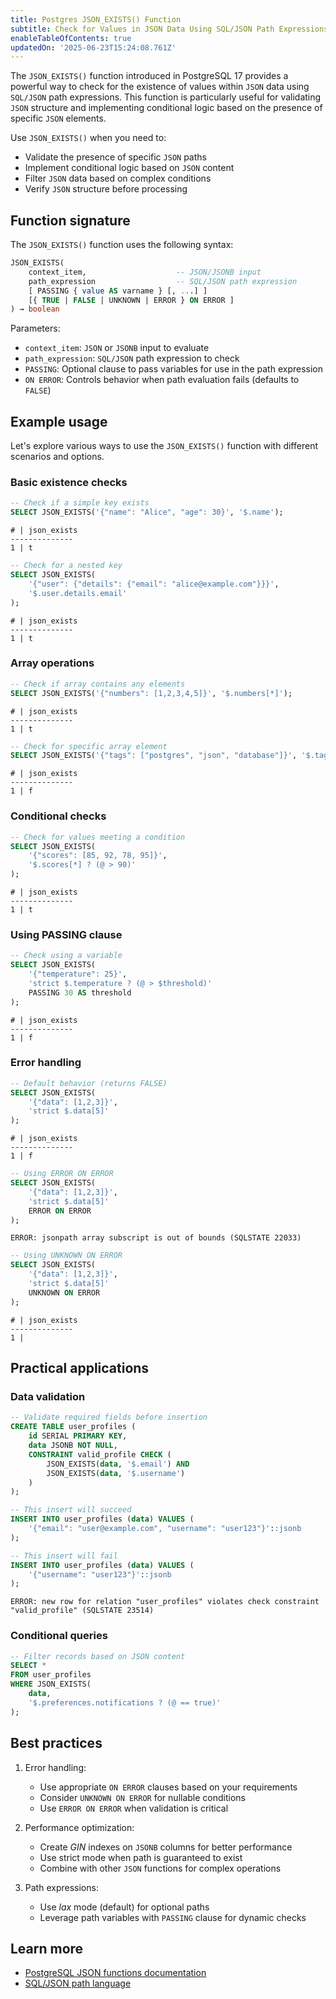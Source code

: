 ```yaml
---
title: Postgres JSON_EXISTS() Function
subtitle: Check for Values in JSON Data Using SQL/JSON Path Expressions
enableTableOfContents: true
updatedOn: '2025-06-23T15:24:08.761Z'
---
```


The `JSON_EXISTS()` function introduced in PostgreSQL 17 provides a powerful way to check for the existence of values within `JSON` data using `SQL/JSON` path expressions. This function is particularly useful for validating `JSON` structure and implementing conditional logic based on the presence of specific `JSON` elements.

Use `JSON_EXISTS()` when you need to:

- Validate the presence of specific `JSON` paths
- Implement conditional logic based on `JSON` content
- Filter `JSON` data based on complex conditions
- Verify `JSON` structure before processing

<CTA />

## Function signature

The `JSON_EXISTS()` function uses the following syntax:

```sql
JSON_EXISTS(
    context_item,                    -- JSON/JSONB input
    path_expression                  -- SQL/JSON path expression
    [ PASSING { value AS varname } [, ...] ]
    [{ TRUE | FALSE | UNKNOWN | ERROR } ON ERROR ]
) → boolean
```

Parameters:

- `context_item`: `JSON` or `JSONB` input to evaluate
- `path_expression`: `SQL/JSON` path expression to check
- `PASSING`: Optional clause to pass variables for use in the path expression
- `ON ERROR`: Controls behavior when path evaluation fails (defaults to `FALSE`)

## Example usage

Let's explore various ways to use the `JSON_EXISTS()` function with different scenarios and options.

### Basic existence checks

```sql
-- Check if a simple key exists
SELECT JSON_EXISTS('{"name": "Alice", "age": 30}', '$.name');
```

```text
# | json_exists
--------------
1 | t
```

```sql
-- Check for a nested key
SELECT JSON_EXISTS(
    '{"user": {"details": {"email": "alice@example.com"}}}',
    '$.user.details.email'
);
```

```text
# | json_exists
--------------
1 | t
```

### Array operations

```sql
-- Check if array contains any elements
SELECT JSON_EXISTS('{"numbers": [1,2,3,4,5]}', '$.numbers[*]');
```

```text
# | json_exists
--------------
1 | t
```

```sql
-- Check for specific array element
SELECT JSON_EXISTS('{"tags": ["postgres", "json", "database"]}', '$.tags[3]');
```

```text
# | json_exists
--------------
1 | f
```

### Conditional checks

```sql
-- Check for values meeting a condition
SELECT JSON_EXISTS(
    '{"scores": [85, 92, 78, 95]}',
    '$.scores[*] ? (@ > 90)'
);
```

```text
# | json_exists
--------------
1 | t
```

### Using PASSING clause

```sql
-- Check using a variable
SELECT JSON_EXISTS(
    '{"temperature": 25}',
    'strict $.temperature ? (@ > $threshold)'
    PASSING 30 AS threshold
);
```

```text
# | json_exists
--------------
1 | f
```

### Error handling

```sql
-- Default behavior (returns FALSE)
SELECT JSON_EXISTS(
    '{"data": [1,2,3]}',
    'strict $.data[5]'
);
```

```text
# | json_exists
--------------
1 | f
```

```sql
-- Using ERROR ON ERROR
SELECT JSON_EXISTS(
    '{"data": [1,2,3]}',
    'strict $.data[5]'
    ERROR ON ERROR
);
```

```text
ERROR: jsonpath array subscript is out of bounds (SQLSTATE 22033)
```

```sql
-- Using UNKNOWN ON ERROR
SELECT JSON_EXISTS(
    '{"data": [1,2,3]}',
    'strict $.data[5]'
    UNKNOWN ON ERROR
);
```

```text
# | json_exists
--------------
1 |
```

## Practical applications

### Data validation

```sql
-- Validate required fields before insertion
CREATE TABLE user_profiles (
    id SERIAL PRIMARY KEY,
    data JSONB NOT NULL,
    CONSTRAINT valid_profile CHECK (
        JSON_EXISTS(data, '$.email') AND
        JSON_EXISTS(data, '$.username')
    )
);

-- This insert will succeed
INSERT INTO user_profiles (data) VALUES (
    '{"email": "user@example.com", "username": "user123"}'::jsonb
);

-- This insert will fail
INSERT INTO user_profiles (data) VALUES (
    '{"username": "user123"}'::jsonb
);
```

```text
ERROR: new row for relation "user_profiles" violates check constraint "valid_profile" (SQLSTATE 23514)
```

### Conditional queries

```sql
-- Filter records based on JSON content
SELECT *
FROM user_profiles
WHERE JSON_EXISTS(
    data,
    '$.preferences.notifications ? (@ == true)'
);
```

## Best practices

1. Error handling:
   - Use appropriate `ON ERROR` clauses based on your requirements
   - Consider `UNKNOWN ON ERROR` for nullable conditions
   - Use `ERROR ON ERROR` when validation is critical

2. Performance optimization:
   - Create _GIN_ indexes on `JSONB` columns for better performance
   - Use strict mode when path is guaranteed to exist
   - Combine with other `JSON` functions for complex operations

3. Path expressions:
   - Use _lax_ mode (default) for optional paths
   - Leverage path variables with `PASSING` clause for dynamic checks

## Learn more

- [PostgreSQL JSON functions documentation](https://www.postgresql.org/docs/current/functions-json.html)
- [SQL/JSON path language](https://www.postgresql.org/docs/current/functions-json.html#FUNCTIONS-SQLJSON-PATH)

